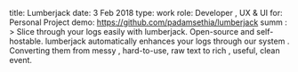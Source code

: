 title: Lumberjack
date: 3 Feb 2018
type: work
role: Developer , UX & UI 
for: Personal Project
demo: https://github.com/padamsethia/lumberjack
summ : >
    Slice through your logs easily with lumberjack. Open-source and self-hostable.
    lumberjack automatically enhances your logs through our system . Converting them from messy , hard-to-use, raw text to rich , useful, clean event.
